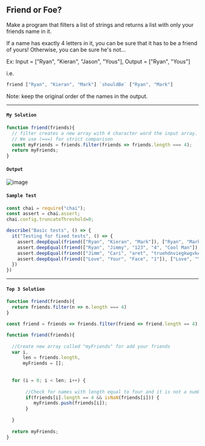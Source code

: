 ## Friend or Foe?

Make a program that filters a list of strings and returns a list with only your friends name in it.

If a name has exactly 4 letters in it, you can be sure that it has to be a friend of yours! Otherwise, you can be sure he's not...

Ex: Input = ["Ryan", "Kieran", "Jason", "Yous"], Output = ["Ryan", "Yous"]

i.e.
```JavaScript
friend ["Ryan", "Kieran", "Mark"] `shouldBe` ["Ryan", "Mark"]
```
Note: keep the original order of the names in the output.

---
#### `My Solution`
```JavaScript
function friend(friends){
  // filter creates a new array with 4 character word the input array.
  // We use (===) for strict comparison
  const myFriends = friends.filter(friends => friends.length === 4);
  return myFriends;
}
```

#### `Output`
![image](https://user-images.githubusercontent.com/99033220/169747199-33a3978b-bc08-470c-ac91-e1a63084c084.png)

#### `Sample Test`
```JavaScript
const chai = require("chai");
const assert = chai.assert;
chai.config.truncateThreshold=0;

describe("Basic tests", () => {
  it("Testing for fixed tests", () => {
    assert.deepEqual(friend(["Ryan", "Kieran", "Mark"]), ["Ryan", "Mark"])
    assert.deepEqual(friend(["Ryan", "Jimmy", "123", "4", "Cool Man"]), ["Ryan"])
    assert.deepEqual(friend(["Jimm", "Cari", "aret", "truehdnviegkwgvke", "sixtyiscooooool"]), ["Jimm", "Cari", "aret"])
    assert.deepEqual(friend(["Love", "Your", "Face", "1"]), ["Love", "Your", "Face"])
  })
})
```
---
#### `Top 3 Solution`
```JavaScript
function friend(friends){
  return friends.filter(n => n.length === 4)
}
```
```JavaScript
const friend = friends => friends.filter(friend => friend.length == 4);
```
```JavaScript
function friend(friends){
  
  //Create new array called "myFriends" for add your friends
  var i,
      len = friends.length,
      myFriends = [];
  
  
  for (i = 0; i < len; i++) {
        
       //Check for names with length equal to four and it is not a number
       if(friends[i].length == 4 && isNaN(friends[i])) {
          myFriends.push(friends[i]);
       }
      
  }
    
  return myFriends;
}
```




